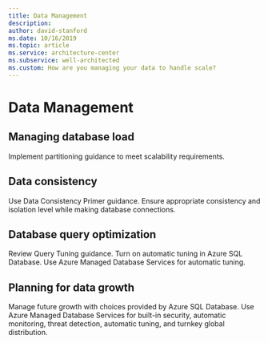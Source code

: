 ```yaml
---
title: Data Management
description: 
author: david-stanford
ms.date: 10/16/2019
ms.topic: article
ms.service: architecture-center
ms.subservice: well-architected
ms.custom: How are you managing your data to handle scale? 
---
```


# Data Management

## Managing database load

Implement partitioning guidance to meet scalability requirements.

## Data consistency

Use Data Consistency Primer guidance. Ensure appropriate consistency and isolation level while making database connections.

## Database query optimization

Review Query Tuning guidance. Turn on automatic tuning in Azure SQL Database. Use Azure Managed Database Services for automatic tuning.

## Planning for data growth

Manage future growth with choices provided by Azure SQL Database. Use Azure Managed Database Services for built-in security, automatic monitoring, threat detection, automatic tuning, and turnkey global distribution.
